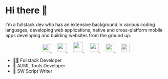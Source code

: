 ﻿# Hi there 👋

I'm a fullstack dev who has an extensive background in various coding languages, developing web applications, native and cross-platform mobile apps developing and building websites from the ground up. 

<p align="center">
  <a href="https://dev.to/thirashapraween">
    <img src="https://svgshare.com/i/ZTW.svg" width="24px"/>
  </a>
  &emsp;
  <a href= "https://www.instagram.com/thirasha_pw">
    <img src="https://img.icons8.com/ios-glyphs/256/808080/instagram-new.svg" width="28px"/>
  </a>
  &emsp;
  <a href="https://www.buymeacoffee.com/thirashapraween">
    <img src="https://img.icons8.com/ios-glyphs/256/808080/coffee.png" width="30px"/>
  </a> 
  &emsp;
  <a href="https://thirashapraween.github.io">
    <img src="https://img.icons8.com/material/256/808080/globe--v1.png" width="28px"/>
  </a>
  &emsp;
  <a href="https://www.linkedin.com/in/thirasha-praween/">
    <img src="https://img.icons8.com/ios-filled/256/808080/linkedin.svg" width="26px"/>
  </a>
   &emsp;
  <a href="https://www.patreon.com/thirasha">
    <img class="gray" src="https://i0.wp.com/decentered.co.uk/wp-content/uploads/2019/12/patreon-logo-png-badge-7.png?fit=541%2C540&ssl=1" width="26px"/>
  </a>
</p>

<style type="text/css" rel="stylesheet">
.gray {filter: grayscale(100%); }
</style>



- 👨‍💻 Fullstack Developer
- 🤖 AI/ML Tools Developer
- 🦀 SW Script Writer

